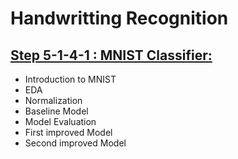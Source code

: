 # Handwritting Recognition 

## [Step 5-1-4-1 : MNIST Classifier:](step5_1_MNIST_handwritten_digit_classification_.ipynb)

- Introduction to MNIST 
- EDA
- Normalization 
- Baseline Model 
- Model Evaluation 
- First improved Model 
- Second improved Model 

